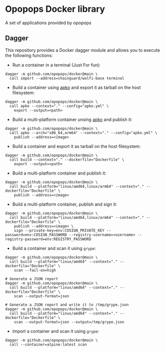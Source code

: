 # Opopops Docker library

A set of applications provided by opopops

## Dagger

This repository provides a Docker dagger module and allows you to execute the following functions:

- Run a container in a terminal (Just For fun):

```shell
dagger -m github.com/opopops/docker@main \
  call import --address=chainguard/wolfi-base terminal
```

- Build a container using [apko](https://github.com/chainguard-dev/apko) and export it as tarball on the host filesystem:

```shell
dagger -m github.com/opopops/docker@main \
  call apko --context="." --config="apko.yml" \
    export --output=<path>
```

- Build a multi-platform container unsing [apko](https://github.com/chainguard-dev/apko) and publish it:

```shell
dagger -m github.com/opopops/docker@main \
  call apko --arch="x86_64,arm64" --context="." --config="apko.yml" \
    publish --address=<image>
```

- Build a container and export it as tarball on the host filesystem:

```shell
dagger -m github.com/opopops/docker@main \
  call build --context="." --dockerfile="Dockerfile" \
    export --output=<path>
```

- Build a multi-platform container and publish it:

```shell
dagger -m github.com/opopops/docker@main \
  call build --platform="linux/amd64,linux/arm64" --context="." --dockerfile="Dockerfile" \
    publish --address=<image>
```

- Build a multi-platform container, publish and sign it:

```shell
dagger -m github.com/opopops/docker@main \
  call build --platform="linux/amd64,linux/arm64" --context="." --dockerfile="Dockerfile" \
    publish --address=<image> \
    sign --private-key=env:COSIGN_PRIVATE_KEY --password=env:COSIGN_PASSWORD --registry-username=<username> --registry-password=env:REGISTRY_PASSWORD
```

- Build a container and scan it using `grype`:

```shell
dagger -m github.com/opopops/docker@main \
  call build --platform="linux/amd64" --context="." --dockerfile="Dockerfile" \
    scan --fail-on=high

# Generate a JSON report
dagger -m github.com/opopops/docker@main \
  call build --platform="linux/amd64" --context="." --dockerfile="Dockerfile" \
    scan --output-format=json

# Generate a JSON report and write it to /tmp/grype.json
dagger -m github.com/opopops/docker@main \
  call build --platform="linux/amd64" --context="." --dockerfile="Dockerfile" \
    scan --output-format=json --output=/tmp/grype.json
```

- Import a container and scan it using `grype`:

```shell
dagger -m github.com/opopops/docker@main \
  call --container=alpine:latest scan
```
